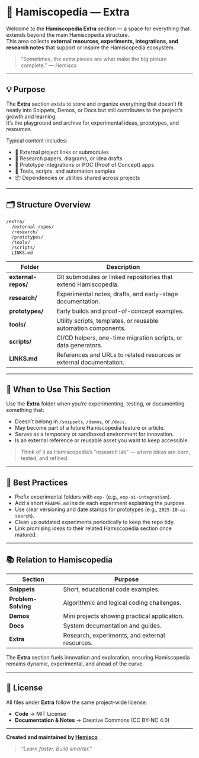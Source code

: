 # 🧰 Hamiscopedia — Extra

Welcome to the **Hamiscopedia Extra** section — a space for everything that extends beyond the main Hamiscopedia structure.  
This area collects **external resources, experiments, integrations, and research notes** that support or inspire the Hamiscopedia ecosystem.

> “Sometimes, the extra pieces are what make the big picture complete.” — *Hemisco*

---

## 💡 Purpose

The **Extra** section exists to store and organize everything that doesn’t fit neatly into Snippets, Demos, or Docs but still contributes to the project’s growth and learning.  
It’s the playground and archive for experimental ideas, prototypes, and resources.

Typical content includes:
- 🔗 External project links or submodules  
- 🧠 Research papers, diagrams, or idea drafts  
- 🧩 Prototype integrations or POC (Proof of Concept) apps  
- 🧰 Tools, scripts, and automation samples  
- 📦 Dependencies or utilities shared across projects  

---

## 🗂️ Structure Overview

```
/extra/
  /external-repos/
  /research/
  /prototypes/
  /tools/
  /scripts/
  LINKS.md
```

| Folder | Description |
|---------|-------------|
| **external-repos/** | Git submodules or linked repositories that extend Hamiscopedia. |
| **research/** | Experimental notes, drafts, and early-stage documentation. |
| **prototypes/** | Early builds and proof-of-concept examples. |
| **tools/** | Utility scripts, templates, or reusable automation components. |
| **scripts/** | CI/CD helpers, one-time migration scripts, or data generators. |
| **LINKS.md** | References and URLs to related resources or external documentation. |

---

## 🧩 When to Use This Section

Use the **Extra** folder when you’re experimenting, testing, or documenting something that:

- Doesn’t belong in `/snippets`, `/demos`, or `/docs`.  
- May become part of a future Hamiscopedia feature or article.  
- Serves as a temporary or sandboxed environment for innovation.  
- Is an external reference or reusable asset you want to keep accessible.

> Think of it as Hamiscopedia’s “research lab” — where ideas are born, tested, and refined.

---

## 🧠 Best Practices

- Prefix experimental folders with `exp-` (e.g., `exp-ai-integration`).  
- Add a short `README.md` inside each experiment explaining the purpose.  
- Use clear versioning and date stamps for prototypes (e.g., `2025-10-ai-search`).  
- Clean up outdated experiments periodically to keep the repo tidy.  
- Link promising ideas to their related Hamiscopedia section once matured.

---

## 📚 Relation to Hamiscopedia

| Section | Purpose |
|----------|----------|
| **Snippets** | Short, educational code examples. |
| **Problem-Solving** | Algorithmic and logical coding challenges. |
| **Demos** | Mini projects showing practical application. |
| **Docs** | System documentation and guides. |
| **Extra** | Research, experiments, and external resources. |

The **Extra** section fuels innovation and exploration, ensuring Hamiscopedia remains dynamic, experimental, and ahead of the curve.

---

## 📜 License

All files under **Extra** follow the same project-wide license:  
- **Code** → MIT License  
- **Documentation & Notes** → Creative Commons (CC BY-NC 4.0)  

---

**Created and maintained by [Hemisco](https://github.com/hemisco)**  
> *“Learn faster. Build smarter.”*
